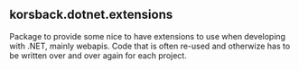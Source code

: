 ## korsback.dotnet.extensions

Package to provide some nice to have extensions to use when developing with .NET, mainly webapis. Code that is often re-used and otherwize has to be written over and over again for each project.
